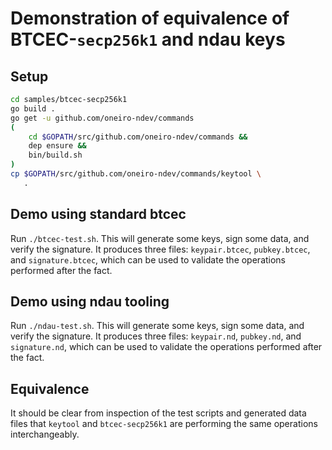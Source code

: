 # Demonstration of equivalence of BTCEC-`secp256k1` and ndau keys

## Setup

```sh
cd samples/btcec-secp256k1
go build .
go get -u github.com/oneiro-ndev/commands
(
    cd $GOPATH/src/github.com/oneiro-ndev/commands &&
    dep ensure &&
    bin/build.sh
)
cp $GOPATH/src/github.com/oneiro-ndev/commands/keytool \
   .
```

## Demo using standard btcec

Run `./btcec-test.sh`. This will generate some keys, sign some data, and verify the signature. It produces three files: `keypair.btcec`, `pubkey.btcec`, and `signature.btcec`, which can be used to validate the operations performed after the fact.

## Demo using ndau tooling

Run `./ndau-test.sh`. This will generate some keys, sign some data, and verify the signature. It produces three files: `keypair.nd`, `pubkey.nd`, and `signature.nd`, which can be used to validate the operations performed after the fact.

## Equivalence

It should be clear from inspection of the test scripts and generated data files that `keytool` and `btcec-secp256k1` are performing the same operations interchangeably.
